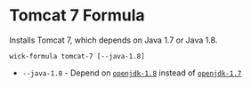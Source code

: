 Tomcat 7 Formula
================

Installs Tomcat 7, which depends on Java 1.7 or Java 1.8.

    wick-formula tomcat-7 [--java-1.8]

* `--java-1.8` - Depend on [`openjdk-1.8`](../openjdk-1.8/README.md) instead of [`openjdk-1.7`](../openjdk-1.7/README.md)
